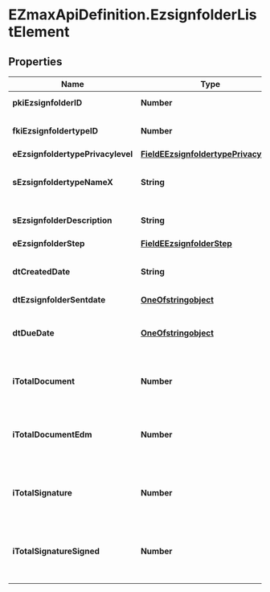 # EZmaxApiDefinition.EzsignfolderListElement

## Properties

Name | Type | Description | Notes
------------ | ------------- | ------------- | -------------
**pkiEzsignfolderID** | **Number** | The unique ID of the Ezsignfolder | 
**fkiEzsignfoldertypeID** | **Number** | The unique ID of the Ezsignfoldertype. | 
**eEzsignfoldertypePrivacylevel** | [**FieldEEzsignfoldertypePrivacylevel**](FieldEEzsignfoldertypePrivacylevel.md) |  | 
**sEzsignfoldertypeNameX** | **String** | The name of the Ezsignfoldertype in the language of the requester | 
**sEzsignfolderDescription** | **String** | The description of the Ezsign Folder | 
**eEzsignfolderStep** | [**FieldEEzsignfolderStep**](FieldEEzsignfolderStep.md) |  | 
**dtCreatedDate** | **String** | The date and time at which the object was created | 
**dtEzsignfolderSentdate** | [**OneOfstringobject**](OneOfstringobject.md) |  | 
**dtDueDate** | [**OneOfstringobject**](OneOfstringobject.md) | The date at which no more signature will be accepted on the folder | 
**iTotalDocument** | **Number** | The total number of Ezsigndocument in the folder | 
**iTotalDocumentEdm** | **Number** | The total number of Ezsigndocument in the folder that were saved in the edm system | 
**iTotalSignature** | **Number** | The total number of signature blocks in all Ezsigndocuments in the folder | 
**iTotalSignatureSigned** | **Number** | The total number of already signed signature blocks in all Ezsigndocuments in the folder | 


